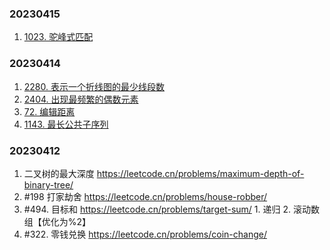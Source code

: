 ### 20230415
1. [1023. 驼峰式匹配](https://leetcode.cn/problems/camelcase-matching/)


### 20230414
1. [2280. 表示一个折线图的最少线段数](https://leetcode.cn/problems/minimum-lines-to-represent-a-line-chart/)
2. [2404. 出现最频繁的偶数元素](https://leetcode.cn/problems/most-frequent-even-element/)
3. [72. 编辑距离](https://leetcode.cn/problems/edit-distance/)
4. [1143. 最长公共子序列](https://leetcode.cn/problems/longest-common-subsequence/)



### 20230412 
1. 二叉树的最大深度 https://leetcode.cn/problems/maximum-depth-of-binary-tree/
2. #198 打家劫舍 https://leetcode.cn/problems/house-robber/
3. #494. 目标和 https://leetcode.cn/problems/target-sum/ 1. 递归 2. 滚动数组【优化为%2】
4. #322. 零钱兑换 https://leetcode.cn/problems/coin-change/